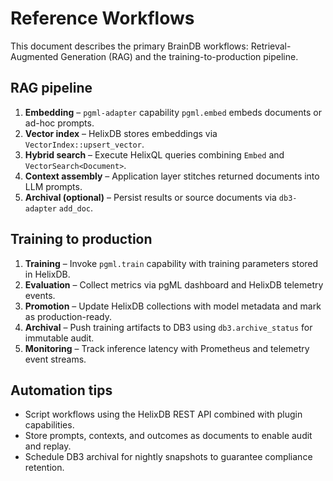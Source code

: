 # Reference Workflows

This document describes the primary BrainDB workflows: Retrieval-Augmented Generation (RAG) and
the training-to-production pipeline.

## RAG pipeline

1. **Embedding** – `pgml-adapter` capability `pgml.embed` embeds documents or ad-hoc prompts.
2. **Vector index** – HelixDB stores embeddings via `VectorIndex::upsert_vector`.
3. **Hybrid search** – Execute HelixQL queries combining `Embed` and `VectorSearch<Document>`.
4. **Context assembly** – Application layer stitches returned documents into LLM prompts.
5. **Archival (optional)** – Persist results or source documents via `db3-adapter` `add_doc`.

## Training to production

1. **Training** – Invoke `pgml.train` capability with training parameters stored in HelixDB.
2. **Evaluation** – Collect metrics via pgML dashboard and HelixDB telemetry events.
3. **Promotion** – Update HelixDB collections with model metadata and mark as production-ready.
4. **Archival** – Push training artifacts to DB3 using `db3.archive_status` for immutable audit.
5. **Monitoring** – Track inference latency with Prometheus and telemetry event streams.

## Automation tips

- Script workflows using the HelixDB REST API combined with plugin capabilities.
- Store prompts, contexts, and outcomes as documents to enable audit and replay.
- Schedule DB3 archival for nightly snapshots to guarantee compliance retention.

